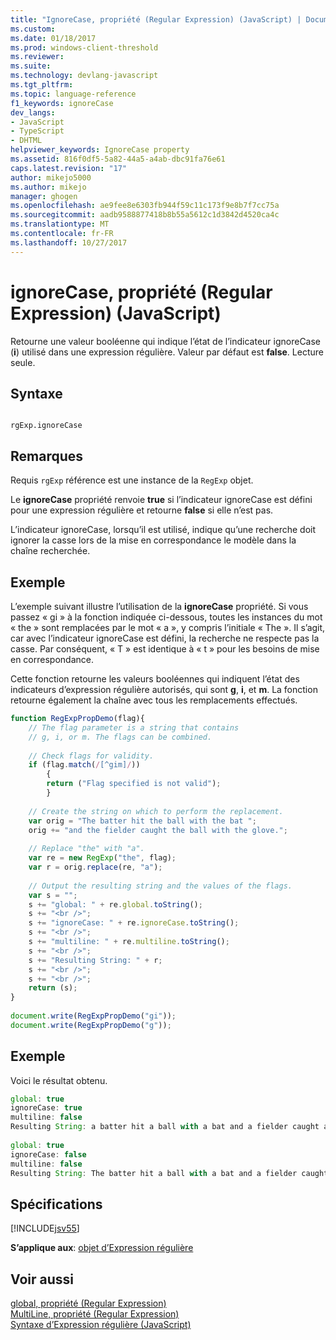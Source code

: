 ```yaml
---
title: "IgnoreCase, propriété (Regular Expression) (JavaScript) | Documents Microsoft"
ms.custom: 
ms.date: 01/18/2017
ms.prod: windows-client-threshold
ms.reviewer: 
ms.suite: 
ms.technology: devlang-javascript
ms.tgt_pltfrm: 
ms.topic: language-reference
f1_keywords: ignoreCase
dev_langs:
- JavaScript
- TypeScript
- DHTML
helpviewer_keywords: IgnoreCase property
ms.assetid: 816f0df5-5a82-44a5-a4ab-dbc91fa76e61
caps.latest.revision: "17"
author: mikejo5000
ms.author: mikejo
manager: ghogen
ms.openlocfilehash: ae9fee8e6303fb944f59c11c173f9e8b7f7cc75a
ms.sourcegitcommit: aadb9588877418b8b55a5612c1d3842d4520ca4c
ms.translationtype: MT
ms.contentlocale: fr-FR
ms.lasthandoff: 10/27/2017
---
```

# <a name="ignorecase-property-regular-expression-javascript"></a>ignoreCase, propriété (Regular Expression) (JavaScript)
Retourne une valeur booléenne qui indique l’état de l’indicateur ignoreCase (**i**) utilisé dans une expression régulière. Valeur par défaut est **false**. Lecture seule.  
  
## <a name="syntax"></a>Syntaxe  
  
```  
  
rgExp.ignoreCase  
```  
  
## <a name="remarks"></a>Remarques  
 Requis `rgExp` référence est une instance de la `RegExp` objet.  
  
 Le **ignoreCase** propriété renvoie **true** si l’indicateur ignoreCase est défini pour une expression régulière et retourne **false** si elle n’est pas.  
  
 L’indicateur ignoreCase, lorsqu’il est utilisé, indique qu’une recherche doit ignorer la casse lors de la mise en correspondance le modèle dans la chaîne recherchée.  
  
## <a name="example"></a>Exemple  
 L’exemple suivant illustre l’utilisation de la **ignoreCase** propriété. Si vous passez « gi » à la fonction indiquée ci-dessous, toutes les instances du mot « the » sont remplacées par le mot « a », y compris l’initiale « The ». Il s’agit, car avec l’indicateur ignoreCase est défini, la recherche ne respecte pas la casse. Par conséquent, « T » est identique à « t » pour les besoins de mise en correspondance.  
  
 Cette fonction retourne les valeurs booléennes qui indiquent l’état des indicateurs d’expression régulière autorisés, qui sont **g**, **i**, et **m**. La fonction retourne également la chaîne avec tous les remplacements effectués.  
  
```JavaScript  
function RegExpPropDemo(flag){  
    // The flag parameter is a string that contains  
    // g, i, or m. The flags can be combined.  
  
    // Check flags for validity.  
    if (flag.match(/[^gim]/))  
        {  
        return ("Flag specified is not valid");  
        }  
  
    // Create the string on which to perform the replacement.  
    var orig = "The batter hit the ball with the bat ";  
    orig += "and the fielder caught the ball with the glove.";  
  
    // Replace "the" with "a".  
    var re = new RegExp("the", flag);  
    var r = orig.replace(re, "a");          
  
    // Output the resulting string and the values of the flags.  
    var s = "";  
    s += "global: " + re.global.toString();  
    s += "<br />";  
    s += "ignoreCase: " + re.ignoreCase.toString();  
    s += "<br />";  
    s += "multiline: " + re.multiline.toString();  
    s += "<br />";  
    s += "Resulting String: " + r;  
    s += "<br />";  
    s += "<br />";  
    return (s);  
}  
  
document.write(RegExpPropDemo("gi"));  
document.write(RegExpPropDemo("g"));  
```  
  
## <a name="example"></a>Exemple  
 Voici le résultat obtenu.  
  
```JavaScript  
global: true  
ignoreCase: true  
multiline: false  
Resulting String: a batter hit a ball with a bat and a fielder caught a ball with a glove.  
  
global: true  
ignoreCase: false  
multiline: false  
Resulting String: The batter hit a ball with a bat and a fielder caught a ball with a glove.  
```  
  
## <a name="requirements"></a>Spécifications  
 [!INCLUDE[jsv55](../../javascript/reference/includes/jsv55-md.md)]  
  
 **S’applique aux**: [objet d’Expression régulière](../../javascript/reference/regular-expression-object-javascript.md)  
  
## <a name="see-also"></a>Voir aussi  
 [global, propriété (Regular Expression)](../../javascript/reference/global-property-regular-expression-javascript.md)   
 [MultiLine, propriété (Regular Expression)](../../javascript/reference/multiline-property-regular-expression-javascript.md)   
 [Syntaxe d’Expression régulière (JavaScript)](http://msdn.microsoft.com/en-us/ab0766e1-7037-45ed-aa23-706f58358c0e)